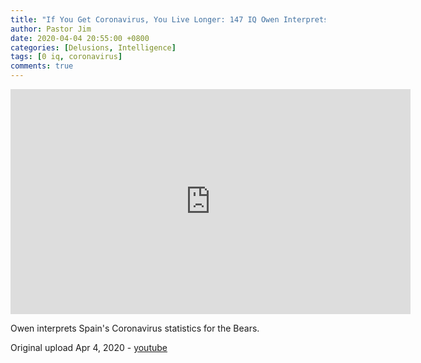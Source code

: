 ```yaml
---
title: "If You Get Coronavirus, You Live Longer: 147 IQ Owen Interprets the Data"
author: Pastor Jim
date: 2020-04-04 20:55:00 +0800
categories: [Delusions, Intelligence]
tags: [0 iq, coronavirus]
comments: true
---
```


<iframe width="640" height="360" scrolling="no" frameborder="0" style="border: none;" src="https://www.bitchute.com/embed/MRoHtTpvM4k0/"></iframe>

Owen interprets Spain's Coronavirus statistics for the Bears.



Original upload Apr 4, 2020 - [youtube](https://youtu.be/88L1-a2taWE)

